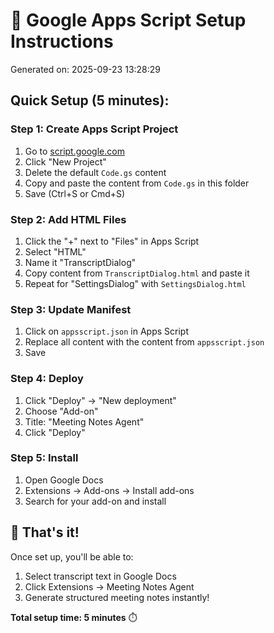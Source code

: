 # 🚀 Google Apps Script Setup Instructions

Generated on: 2025-09-23 13:28:29

## Quick Setup (5 minutes):

### Step 1: Create Apps Script Project
1. Go to [script.google.com](https://script.google.com/)
2. Click "New Project"
3. Delete the default `Code.gs` content
4. Copy and paste the content from `Code.gs` in this folder
5. Save (Ctrl+S or Cmd+S)

### Step 2: Add HTML Files
1. Click the "+" next to "Files" in Apps Script
2. Select "HTML"
3. Name it "TranscriptDialog"
4. Copy content from `TranscriptDialog.html` and paste it
5. Repeat for "SettingsDialog" with `SettingsDialog.html`

### Step 3: Update Manifest
1. Click on `appsscript.json` in Apps Script
2. Replace all content with the content from `appsscript.json`
3. Save

### Step 4: Deploy
1. Click "Deploy" → "New deployment"
2. Choose "Add-on"
3. Title: "Meeting Notes Agent"
4. Click "Deploy"

### Step 5: Install
1. Open Google Docs
2. Extensions → Add-ons → Install add-ons
3. Search for your add-on and install

## 🎯 That's it! 

Once set up, you'll be able to:
1. Select transcript text in Google Docs
2. Click Extensions → Meeting Notes Agent
3. Generate structured meeting notes instantly!

**Total setup time: 5 minutes** ⏱️
